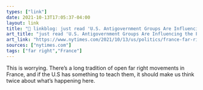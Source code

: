 ```yaml
---
types: ["link"]
date: 2021-10-13T17:05:37-04:00
layout: link
title: "🔗 linkblog: just read 'U.S. Antigovernment Groups Are Influencing the French Far Right - The New York Times'"
art_title: "just read 'U.S. Antigovernment Groups Are Influencing the French Far Right - The New York Times"
art_link: "https://www.nytimes.com/2021/10/13/us/politics/france-far-right-extremists-qanon.html"
sources: ["nytimes.com"]
tags: ["far right","France"]
---
```

This is worrying. There’s a long tradition of open far right movements in France, and if the U.S has something to teach them, it should make us think twice about what’s happening here.
